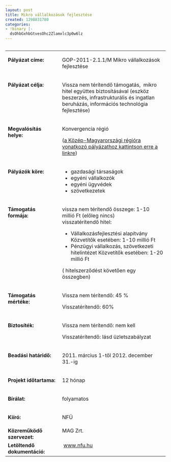 ```yaml
---
layout: post
title: Mikro vállalkozások fejlesztése
created: 1298831780
categories:
- !binary |-
  dsOhbGxhbGtvesOhc2Zlamxlc3p0w6lz
---
```

<table align="left" border="0" cellpadding="0" cellspacing="0"><tbody><tr><td valign="top" width="187"><p><strong>Pályázat címe:</strong></p></td><td valign="top" width="428"><p>GOP-2011-2.1.1/M Mikro vállalkozások fejlesztése</p></td></tr><tr><td valign="top" width="187"><p><strong>Pályázat célja:</strong></p></td><td valign="top" width="428"><p>Vissza nem térítendő támogatás,&nbsp; mikro hitel együttes biztosításával (eszköz beszerzés, infrastrukturális és ingatlan beruházás, információs technológia fejlesztése)</p></td></tr><tr><td valign="top" width="187"><p><strong>Megvalósítás helye:&nbsp;</strong></p></td><td valign="top" width="428"><p>Konvergencia régió</p><p>(<a href="http://www.goldconsulting.eu/palyazatok/vallalkozasfejlesztes/mikro-vallalkozasok-fejlesztese-kmr" title="Mikro vállalkozások fejlesztése KMR">a Közép-Magyarországi régióra vonatkozó pályázathoz kattintson erre a linkre</a>)</p></td></tr><tr valign="top" align="left"><td valign="top" width="187"><p><strong>Pályázók köre:&nbsp;</strong></p></td><td valign="top" width="428"><ul><li>gazdasági társaságok</li><li>egyéni vállalkozók</li><li>egyéni ügyvédek</li><li>szövetkezetek</li></ul></td></tr><tr><td valign="top" width="187"><p><strong>Támogatás formája:</strong></p></td><td valign="top" width="428"><p>vissza nem térítendő összege: 1-10 millió Ft (előleg nincs)<br>visszatérítendő hitel:</p><ul><li>Vállalkozásfejlesztési alapítvány Közvetítők esetében: 1-10 millió Ft</li><li>Pénzügyi vállalkozás, szövetkezeti hitelintézet Közvetítők esetében: 1-20 millió Ft</li></ul><p>( hitelszerződést követően egy összegben)</p></td></tr><tr><td valign="top" width="187"><p><strong>Támogatás mértéke:</strong></p></td><td valign="top" width="428"><p>Vissza nem térítendő: 45 %</p><p>Visszatérítendő: 60%</p></td></tr><tr><td valign="top" width="187"><p><strong>Biztosíték:</strong></p></td><td valign="top" width="428"><p>Vissza nem térítendő: nem kell</p><p>Visszatérítendő: lásd üzletszabályzat</p></td></tr><tr><td valign="top" width="187"><p><strong>Beadási határidő:</strong></p></td><td valign="top" width="428"><p>2011. március 1-től 2012. december 31.-ig</p></td></tr><tr><td valign="top" width="187"><p><strong>Projekt időtartama:</strong></p></td><td valign="top" width="428"><p>12 hónap</p></td></tr><tr><td valign="top" width="187"><p><strong>Bírálat:</strong></p></td><td valign="top" width="428"><p>folyamatos</p></td></tr><tr><td valign="top" width="187"><p><strong>Kiíró:</strong></p></td><td valign="top" width="428"><p>NFÜ</p></td></tr><tr><td valign="top" width="187"><strong>Közreműködő szervezet:</strong></td><td valign="top" width="428">MAG Zrt.</td></tr><tr><td valign="top" width="187"><strong>Letöltendő dokumentáció:</strong></td><td valign="top" width="428">&nbsp;<a href="http://www.nfu.hu/">www.nfu.hu</a></td></tr></tbody></table><p>&nbsp;</p><p>&nbsp;</p><p>&nbsp;</p><p><br><a href="http://www.nfu.hu/"></a></p><p>&nbsp;</p><p>&nbsp;</p>

